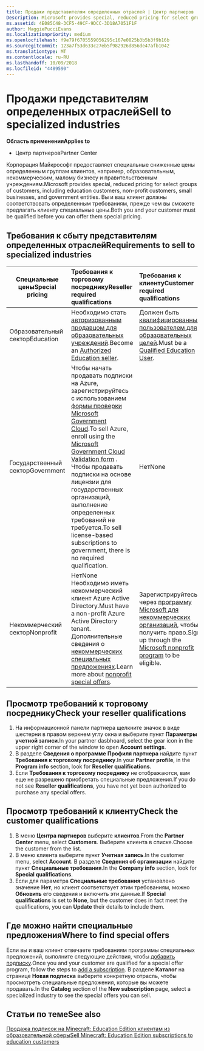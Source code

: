 ```yaml
---
title: Продажи представителям определенных отраслей | Центр партнеров
Description: Microsoft provides special, reduced pricing for select groups of customers, including education customers, non-profit customers, and government users.
ms.assetid: 4E085C48-3CF5-49CF-9DCC-3D18A7051F1F
author: MaggiePucciEvans
ms.localizationpriority: medium
ms.openlocfilehash: f9e79f6705559056295c167e0825b3b5b3f9b16b
ms.sourcegitcommit: 123a7f53d633c27eb5f982926d856de47afb1042
ms.translationtype: MT
ms.contentlocale: ru-RU
ms.lasthandoff: 10/09/2018
ms.locfileid: "4489590"
---
```

# <a name="sell-to-specialized-industries"></a><span data-ttu-id="ee518-102">Продажи представителям определенных отраслей</span><span class="sxs-lookup"><span data-stu-id="ee518-102">Sell to specialized industries</span></span>

**<span data-ttu-id="ee518-103">Область применения</span><span class="sxs-lookup"><span data-stu-id="ee518-103">Applies to</span></span>**

-  <span data-ttu-id="ee518-104">Центр партнеров</span><span class="sxs-lookup"><span data-stu-id="ee518-104">Partner Center</span></span>

<span data-ttu-id="ee518-105">Корпорация Майкрософт предоставляет специальные сниженные цены определенным группам клиентов, например, образовательным, некоммерческим, малому бизнесу и правительственным учреждениям.</span><span class="sxs-lookup"><span data-stu-id="ee518-105">Microsoft provides special, reduced pricing for select groups of customers, including education customers, non-profit customers, small businesses, and government entities.</span></span> <span data-ttu-id="ee518-106">Вы и ваш клиент должны соответствовать определенным требованиям, прежде чем вы сможете предлагать клиенту специальные цены.</span><span class="sxs-lookup"><span data-stu-id="ee518-106">Both you and your customer must be qualified before you can offer them special pricing.</span></span> 

## <a name="requirements-to-sell-to-specialized-industries"></a><span data-ttu-id="ee518-107">Требования к сбыту представителям определенных отраслей</span><span class="sxs-lookup"><span data-stu-id="ee518-107">Requirements to sell to specialized industries</span></span>

|**<span data-ttu-id="ee518-108">Специальные цены</span><span class="sxs-lookup"><span data-stu-id="ee518-108">Special pricing</span></span>**   |**<span data-ttu-id="ee518-109">Требования к торговому посреднику</span><span class="sxs-lookup"><span data-stu-id="ee518-109">Reseller required qualifications</span></span>**   |**<span data-ttu-id="ee518-110">Требования к клиенту</span><span class="sxs-lookup"><span data-stu-id="ee518-110">Customer required qualifications</span></span>**   |
|----------------------------|:---------------------------------|:------------------------------------------|
|<span data-ttu-id="ee518-111">Образовательный сектор</span><span class="sxs-lookup"><span data-stu-id="ee518-111">Education</span></span>   |<span data-ttu-id="ee518-112">Необходимо стать [авторизованным продавцом для образовательных учреждений](https://www.mepn.com).</span><span class="sxs-lookup"><span data-stu-id="ee518-112">Become an [Authorized Education seller](https://www.mepn.com).</span></span>   | <span data-ttu-id="ee518-113">Должен быть [квалифицированным пользователем для образовательных целей](http://www.microsoftvolumelicensing.com/DocumentSearch.aspx?Mode=3&DocumentTypeId=7).</span><span class="sxs-lookup"><span data-stu-id="ee518-113">Must be a [Qualified Education User](http://www.microsoftvolumelicensing.com/DocumentSearch.aspx?Mode=3&DocumentTypeId=7).</span></span>   |
|<span data-ttu-id="ee518-114">Государственный сектор</span><span class="sxs-lookup"><span data-stu-id="ee518-114">Government</span></span>   |<span data-ttu-id="ee518-115">Чтобы начать продавать подписки на Azure, зарегистрируйтесь с использованием [формы проверки Microsoft Government Cloud](http://azuregov.microsoft.com/csp).</span><span class="sxs-lookup"><span data-stu-id="ee518-115">To sell Azure, enroll using the [Microsoft Government Cloud Validation form](http://azuregov.microsoft.com/csp) .</span></span> <span data-ttu-id="ee518-116">Чтобы продавать подписки на основе лицензии для государственных организаций, выполнение определенных требований не требуется.</span><span class="sxs-lookup"><span data-stu-id="ee518-116">To sell license-based subscriptions to government, there is no required qualification.</span></span>|   <span data-ttu-id="ee518-117">Нет</span><span class="sxs-lookup"><span data-stu-id="ee518-117">None</span></span>|
|<span data-ttu-id="ee518-118">Некоммерческий сектор</span><span class="sxs-lookup"><span data-stu-id="ee518-118">Nonprofit</span></span>  |<span data-ttu-id="ee518-119">Нет</span><span class="sxs-lookup"><span data-stu-id="ee518-119">None</span></span><br><span data-ttu-id="ee518-120">Необходимо иметь некоммерческий клиент Azure Active Directory.</span><span class="sxs-lookup"><span data-stu-id="ee518-120">Must have a non-profit Azure Active Directory tenant.</span></span><br><span data-ttu-id="ee518-121">Дополнительные сведения о [некоммерческих специальных предложениях](https://assetsprod.microsoft.com/mpn/en-us/nonprofit-skus-in-csp-faq.pdf).</span><span class="sxs-lookup"><span data-stu-id="ee518-121">Learn more about [nonprofit special offers](https://assetsprod.microsoft.com/mpn/en-us/nonprofit-skus-in-csp-faq.pdf).</span></span>   |<span data-ttu-id="ee518-122">Зарегистрируйтесь через [программу Microsoft для некоммерческих организаций](https://nonprofit.microsoft.com/#/register), чтобы получить право.</span><span class="sxs-lookup"><span data-stu-id="ee518-122">Sign up through the [Microsoft nonprofit program](https://nonprofit.microsoft.com/#/register) to be eligible.</span></span>   |


## <a name="check-your-reseller-qualifications"></a><span data-ttu-id="ee518-123">Просмотр требований к торговому посреднику</span><span class="sxs-lookup"><span data-stu-id="ee518-123">Check your reseller qualifications</span></span>

1.  <span data-ttu-id="ee518-124">На информационной панели партнера щелкните значок в виде шестерни в правом верхнем углу окна и выберите пункт **Параметры учетной записи**.</span><span class="sxs-lookup"><span data-stu-id="ee518-124">In your partner dasbhoard, select the gear icon in the upper right corner of the window to open **Account settings**.</span></span>
2.  <span data-ttu-id="ee518-125">В разделе **Сведения о программе** **Профиля партнера** найдите пункт **Требования к торговому посреднику**.</span><span class="sxs-lookup"><span data-stu-id="ee518-125">In your **Partner profile**, in the **Program info** section, look for **Reseller qualifications**.</span></span>
3.  <span data-ttu-id="ee518-126">Если **Требования к торговому посреднику** не отображаются, вам еще не разрешено приобретать специальные предложения.</span><span class="sxs-lookup"><span data-stu-id="ee518-126">If you do not see **Reseller qualifications**, you have not yet been authorized to purchase any special offers.</span></span>

## <a name="check-the-customer-qualifications"></a><span data-ttu-id="ee518-127">Просмотр требований к клиенту</span><span class="sxs-lookup"><span data-stu-id="ee518-127">Check the customer qualifications</span></span>

1.  <span data-ttu-id="ee518-128">В меню **Центра партнеров** выберите **клиентов**.</span><span class="sxs-lookup"><span data-stu-id="ee518-128">From the **Partner Center** menu, select **Customers**.</span></span> <span data-ttu-id="ee518-129">Выберите клиента в списке.</span><span class="sxs-lookup"><span data-stu-id="ee518-129">Choose the customer from the list.</span></span>
2.  <span data-ttu-id="ee518-130">В меню клиента выберите пункт **Учетная запись**.</span><span class="sxs-lookup"><span data-stu-id="ee518-130">In the customer menu, select **Account**.</span></span> <span data-ttu-id="ee518-131">В разделе **Сведения об организации** найдите пункт **Специальные требования**.</span><span class="sxs-lookup"><span data-stu-id="ee518-131">In the **Company info** section, look for **Special qualifications**.</span></span>
3.  <span data-ttu-id="ee518-132">Если для параметра **Специальные требования** установлено значение **Нет**, но клиент соответствует этим требованиям, можно **Обновить** его сведения и включить эти данные.</span><span class="sxs-lookup"><span data-stu-id="ee518-132">If **Special qualifications** is set to **None**, but the customer does in fact meet the qualifications, you can **Update** their details to include them.</span></span>

## <a name="where-to-find-special-offers"></a><span data-ttu-id="ee518-133">Где можно найти специальные предложения</span><span class="sxs-lookup"><span data-stu-id="ee518-133">Where to find special offers</span></span>

<span data-ttu-id="ee518-134">Если вы и ваш клиент отвечаете требованиям программы специальных предложений, выполните следующие действия, чтобы [добавить подписку](create-a-new-subscription.md).</span><span class="sxs-lookup"><span data-stu-id="ee518-134">Once you and your customer are qualified for a special offer program, follow the steps to [add a subscription](create-a-new-subscription.md).</span></span> <span data-ttu-id="ee518-135">В разделе **Каталог** на странице **Новая подписка** выберите конкретную отрасль, чтобы просмотреть специальные предложения, которые вы можете продавать.</span><span class="sxs-lookup"><span data-stu-id="ee518-135">In the **Catalog** section of the **New subscription** page, select a specialized industry to see the special offers you can sell.</span></span>

## <a name="see-also"></a><span data-ttu-id="ee518-136">Статьи по теме</span><span class="sxs-lookup"><span data-stu-id="ee518-136">See also</span></span>

[<span data-ttu-id="ee518-137">Продажа подписок на Minecraft: Education Edition клиентам из образовательной сферы</span><span class="sxs-lookup"><span data-stu-id="ee518-137">Sell Minecraft: Education Edition subscriptions to education customers</span></span>](minecraft-subscriptions.md)


 

 

 



